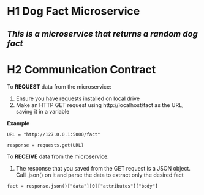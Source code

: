 # H1 Dog Fact Microservice

*This is a microservice that returns a random dog fact*
---

# H2 Communication Contract
To **REQUEST** data from the microservice:

1. Ensure you have requests installed on local drive
2. Make an HTTP GET request using http://localhost/fact as the URL, saving it in a variable

**Example**

`URL = "http://127.0.0.1:5000/fact"`

`response = requests.get(URL)`

To **RECEIVE** data from the microservice:
1. The response that you saved from the GET request is a JSON object. Call .json() on it and parse the data to extract only the desired fact

`fact = response.json()["data"][0]["attributes"]["body"]`
